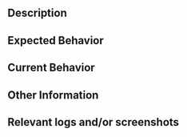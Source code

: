 <!--- If this also requires changes in the frontend, please create an issue there too. -->

## Description

<!--- If the summary in the title is not enough, you can provide more information here. -->

## Expected Behavior

<!--- Tell us what should happen after the enhancement -->

## Current Behavior

<!--- Tell us what happens now -->

## Other Information

<!--- Any other information -->

## Relevant logs and/or screenshots

<!--- Paste any relevant logs - please use code blocks (```) to format console output, logs, and code as it's very hard to read otherwise. -->
